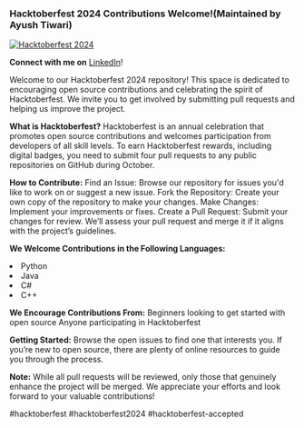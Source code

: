 ### Hacktoberfest 2024 Contributions Welcome!(Maintained by Ayush Tiwari)
[![Hacktoberfest 2024](https://img.shields.io/badge/Hacktoberfest-2024-ff6f00?style=flat-square&logo=hacktoberfest&logoColor=white&labelColor=000000)](https://hacktoberfest.digitalocean.com/)

**Connect with me on** [LinkedIn](https://www.linkedin.com/in/ayush-tiwari02)!


Welcome to our Hacktoberfest 2024 repository! This space is dedicated to encouraging open source contributions and celebrating the spirit of Hacktoberfest. We invite you to get involved by submitting pull requests and helping us improve the project.

**What is Hacktoberfest?**
Hacktoberfest is an annual celebration that promotes open source contributions and welcomes participation from developers of all skill levels. To earn Hacktoberfest rewards, including digital badges, you need to submit four pull requests to any public repositories on GitHub during October.

**How to Contribute:**
Find an Issue: Browse our repository for issues you'd like to work on or suggest a new issue.
Fork the Repository: Create your own copy of the repository to make your changes.
Make Changes: Implement your improvements or fixes.
Create a Pull Request: Submit your changes for review. We’ll assess your pull request and merge it if it aligns with the project’s guidelines.

**We Welcome Contributions in the Following Languages:**
<li>Python</li>
<li>Java</li>
<li>C#</li>
<li>C++</li>


**We Encourage Contributions From:**
Beginners looking to get started with open source
Anyone participating in Hacktoberfest

**Getting Started:**
Browse the open issues to find one that interests you.
If you’re new to open source, there are plenty of online resources to guide you through the process.

**Note:**
While all pull requests will be reviewed, only those that genuinely enhance the project will be merged. We appreciate your efforts and look forward to your valuable contributions!

#hacktoberfest #hacktoberfest2024 #hacktoberfest-accepted
